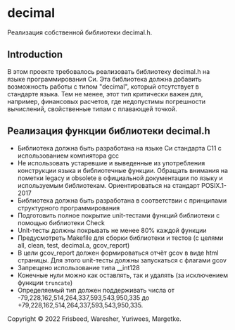 # decimal

Реализация собственной библиотеки decimal.h.

## Introduction

В этом проекте требовалось реализовать библиотеку decimal.h на языке программирования Си. Эта библиотека должна добавить возможность работы с типом "decimal", который отсутствует в стандарте языка. Тем не менее, этот тип критически важен для, например, финансовых расчетов, где недопустимы погрешности вычислений, свойственные типам с плавающей точкой. 

## Реализация функции библиотеки decimal.h

- Библиотека должна быть разработана на языке Си стандарта C11 с использованием компиятора gcc 
- Не использовать устаревшие и выведенные из употребления конструкции языка и библиотечные функции. Обращать внимания на пометки legacy и obsolete в официальной документации по языку и используемым библиотекам. Ориентироваться на стандарт POSIX.1-2017
- Библиотека должна быть разработана в соответствии с принципами структурного программирования
- Подготовить полное покрытие unit-тестами функций библиотеки c помощью библиотеки Check  
- Unit-тесты должны покрывать не менее 80% каждой функции  
- Предусмотреть Makefile для сборки библиотеки и тестов (с целями all, clean, test, decimal.a, gcov_report)  
- В цели gcov_report должен формироваться отчёт gcov в виде html страницы. Для этого unit-тесты должны запускаться с флагами gcov  
- Запрещено использование типа __int128
- Конечные нули можно как оставлять, так и удалять (за исключением функции `truncate`)
- Определяемый тип должен поддерживать числа от -79,228,162,514,264,337,593,543,950,335 до +79,228,162,514,264,337,593,543,950,335.

Copyright © 2022 Frisbeed, Waresher, Yuriwees, Margetke.